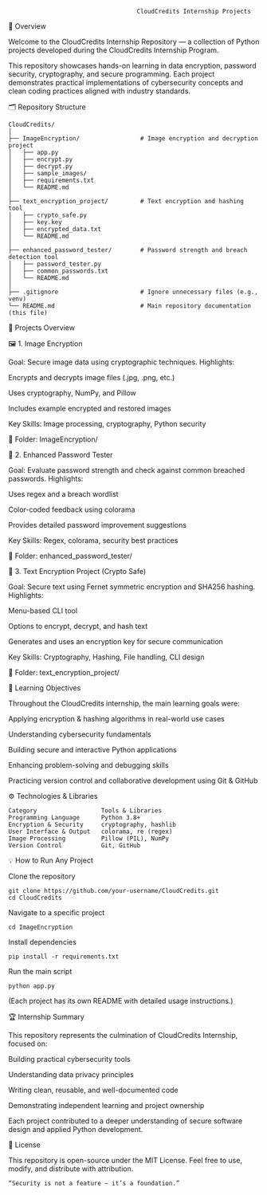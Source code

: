                                         CloudCredits Internship Projects

📘 Overview

Welcome to the CloudCredits Internship Repository — a collection of Python projects developed during the CloudCredits Internship Program.

This repository showcases hands-on learning in data encryption, password security, cryptography, and secure programming.
Each project demonstrates practical implementations of cybersecurity concepts and clean coding practices aligned with industry standards.

🗂️ Repository Structure
```
CloudCredits/
│
├── ImageEncryption/                 # Image encryption and decryption project
│   ├── app.py
│   ├── encrypt.py
│   ├── decrypt.py
│   ├── sample_images/
│   ├── requirements.txt
│   └── README.md
│
├── text_encryption_project/         # Text encryption and hashing tool
│   ├── crypto_safe.py
│   ├── key.key
│   ├── encrypted_data.txt
│   └── README.md
│
├── enhanced_password_tester/        # Password strength and breach detection tool
│   ├── password_tester.py
│   ├── common_passwords.txt
│   └── README.md
│
├── .gitignore                       # Ignore unnecessary files (e.g., venv)
└── README.md                        # Main repository documentation (this file)
```


🚀 Projects Overview

🖼️ 1. Image Encryption

Goal: Secure image data using cryptographic techniques.
Highlights:

Encrypts and decrypts image files (.jpg, .png, etc.)

Uses cryptography, NumPy, and Pillow

Includes example encrypted and restored images

Key Skills: Image processing, cryptography, Python security

📂 Folder: ImageEncryption/

🔐 2. Enhanced Password Tester

Goal: Evaluate password strength and check against common breached passwords.
Highlights:

Uses regex and a breach wordlist

Color-coded feedback using colorama

Provides detailed password improvement suggestions

Key Skills: Regex, colorama, security best practices

📂 Folder: enhanced_password_tester/

🔏 3. Text Encryption Project (Crypto Safe)

Goal: Secure text using Fernet symmetric encryption and SHA256 hashing.
Highlights:

Menu-based CLI tool

Options to encrypt, decrypt, and hash text

Generates and uses an encryption key for secure communication

Key Skills: Cryptography, Hashing, File handling, CLI design

📂 Folder: text_encryption_project/

🧠 Learning Objectives

Throughout the CloudCredits internship, the main learning goals were:

Applying encryption & hashing algorithms in real-world use cases

Understanding cybersecurity fundamentals

Building secure and interactive Python applications

Enhancing problem-solving and debugging skills

Practicing version control and collaborative development using Git & GitHub

⚙️ Technologies & Libraries
```
Category	              Tools & Libraries
Programming Language	  Python 3.8+
Encryption & Security	  cryptography, hashlib
User Interface & Output	  colorama, re (regex)
Image Processing	      Pillow (PIL), NumPy
Version Control	          Git, GitHub
```

💡 How to Run Any Project

Clone the repository

```
git clone https://github.com/your-username/CloudCredits.git
cd CloudCredits
```

Navigate to a specific project

```
cd ImageEncryption
```

Install dependencies

```
pip install -r requirements.txt
```

Run the main script

```
python app.py
```

(Each project has its own README with detailed usage instructions.)

🏆 Internship Summary

This repository represents the culmination of CloudCredits Internship, focused on:

Building practical cybersecurity tools

Understanding data privacy principles

Writing clean, reusable, and well-documented code

Demonstrating independent learning and project ownership

Each project contributed to a deeper understanding of secure software design and applied Python development.

📄 License

This repository is open-source under the MIT License.
Feel free to use, modify, and distribute with attribution.


```
“Security is not a feature — it’s a foundation.”
```